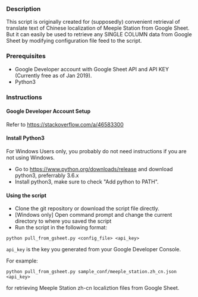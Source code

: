 ### Description

This script is originally created for (supposedly) convenient retrieval of translate text of Chinese localization of Meeple Station from Google Sheet.  But it can easily be used to retrieve any SINGLE COLUMN data from Google Sheet by modifying configuration file feed to the script.

### Prerequisites

- Google Developer account with Google Sheet API and API KEY (Currently free as of Jan 2019).
- Python3

### Instructions

#### Google Developer Account Setup

Refer to https://stackoverflow.com/a/46583300

#### Install Python3

For Windows Users only, you probably do not need instructions if you are not using Windows.

- Go to https://www.python.org/downloads/release and download python3, preferrably 3.6.x
- Install python3, make sure to check "Add python to PATH".

#### Using the script

- Clone the git repository or download the script file directly.
- [Windows only] Open command prompt and change the current directory to where you saved the script
- Run the script in the following format:
```
python pull_from_gsheet.py <config_file> <api_key>
```
`api_key` is the key you generated from your Google Developer Console.

For example:
```
python pull_from_gsheet.py sample_conf/meeple_station.zh_cn.json <api_key>
```
for retrieving Meeple Station zh-cn localiztion files from Google Sheet.
